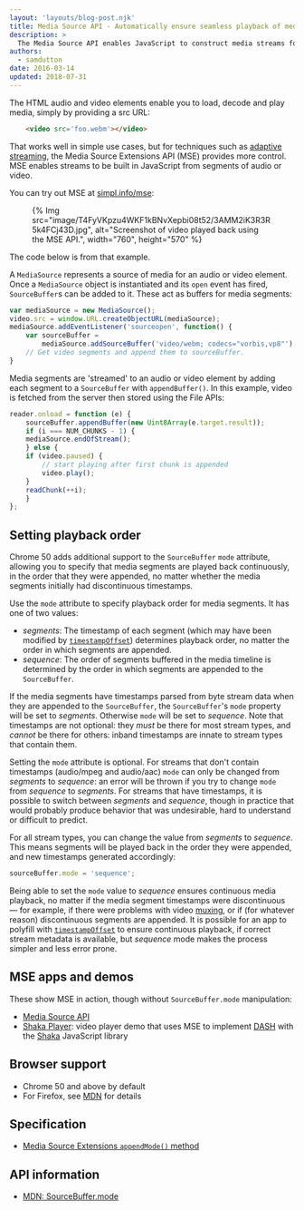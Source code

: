 ```yaml
---
layout: 'layouts/blog-post.njk'
title: Media Source API - Automatically ensure seamless playback of media segments in append order
description: >
  The Media Source API enables JavaScript to construct media streams for playback. From Chrome 50, it's possible to use SourceBuffer sequence mode to ensure media segments are automatically relocated in the timeline in the order they were appended, without gaps between them.
authors:
  - samdutton
date: 2016-03-14
updated: 2018-07-31
---
```


The HTML audio and video elements enable you to load, decode and play media, simply by providing a src URL:

```html
    <video src='foo.webm'></video>
```

That works well in simple use cases, but for techniques such as [adaptive streaming](https://www.youtube.com/watch?v=Fm3Bagcf9Oo), the Media Source Extensions API (MSE) provides more control. MSE enables streams to be built in JavaScript from segments of audio or video.

You can try out MSE at [simpl.info/mse](https://simpl.info/mse):


<figure>
{% Img src="image/T4FyVKpzu4WKF1kBNvXepbi08t52/3AMM2iK3R3R5k4FCj43D.jpg", alt="Screenshot of video played back using the MSE API.", width="760", height="570" %}
</figure>

The code below is from that example.

A `MediaSource` represents a source of media for an audio or video element. Once a `MediaSource` object is instantiated and its `open` event has fired, `SourceBuffer`s  can be added to it. These act as buffers for media segments:

```js
var mediaSource = new MediaSource();
video.src = window.URL.createObjectURL(mediaSource);
mediaSource.addEventListener('sourceopen', function() {
    var sourceBuffer =
        mediaSource.addSourceBuffer('video/webm; codecs="vorbis,vp8"');
    // Get video segments and append them to sourceBuffer.
}
```

Media segments are 'streamed' to an audio or video element by adding each segment to a `SourceBuffer` with `appendBuffer()`. In this example, video is fetched from the server then stored using the File APIs:


```js
reader.onload = function (e) {
    sourceBuffer.appendBuffer(new Uint8Array(e.target.result));
    if (i === NUM_CHUNKS - 1) {
    mediaSource.endOfStream();
    } else {
    if (video.paused) {
        // start playing after first chunk is appended
        video.play();
    }
    readChunk(++i);
    }
};
```   

## Setting playback order

Chrome 50 adds additional support to the `SourceBuffer` `mode` attribute, allowing you to specify that media segments are played back continuously, in the order that they were appended, no matter whether the media segments initially had discontinuous timestamps.

Use the `mode` attribute to specify playback order for media segments. It has one of two values:

* _segments_: The timestamp of each segment (which may have been modified by [`timestampOffset`](https://developer.mozilla.org/docs/Web/API/SourceBuffer/timestampOffset)) determines playback order, no matter the order in which segments are appended.
* _sequence_: The order of segments buffered in the media timeline is determined by the order in which segments are appended to the `SourceBuffer`.

If the media segments have timestamps parsed from byte stream data when they are appended to the `SourceBuffer`, the `SourceBuffer`'s `mode` property will be set to _segments_. Otherwise `mode` will be set to _sequence_.  Note that timestamps are not optional: they _must_ be there for most stream types, and _cannot_ be there for others: inband timestamps are innate to stream types that contain them.

Setting the `mode` attribute is optional. For streams that don't contain timestamps (audio/mpeg and audio/aac) `mode` can only be changed from _segments_ to _sequence_: an error will be thrown if you try to change `mode` from _sequence_ to _segments_. For streams that have timestamps, it is possible to switch between _segments_ and _sequence_, though in practice that would probably produce behavior that was undesirable, hard to understand or difficult to predict.

For all stream types, you can change the value from _segments_ to _sequence_. This means segments will be played back in the order they were appended, and new timestamps generated accordingly:

```js
sourceBuffer.mode = 'sequence';
```    

Being able to set the `mode` value to _sequence_ ensures continuous media playback, no matter if the media segment timestamps were discontinuous — for example, if there were problems with video [muxing](https://en.wikipedia.org/wiki/Multiplexing), or if (for whatever reason) discontinuous segments are appended. It is possible for an app to polyfill with [`timestampOffset`](https://developer.mozilla.org/docs/Web/API/SourceBuffer/timestampOffset) to ensure continuous playback, if correct stream metadata is available, but _sequence_ mode makes the process simpler and less error prone.

## MSE apps and demos

These show MSE in action, though without `SourceBuffer.mode` manipulation:

* [Media Source API](https://simpl.info/mse)
* [Shaka Player](https://shaka-player-demo.appspot.com): video player demo that uses MSE to implement [DASH](http://www.streamingmedia.com/Articles/Editorial/What-Is-.../What-is-MPEG-DASH-79041.aspx) with the [Shaka](https://g.co/shakainfo) JavaScript library

## Browser support

* Chrome 50 and above by default
* For Firefox, see [MDN](https://developer.mozilla.org/docs/Web/API/SourceBuffer#Browser_compatibility) for details

## Specification

* [Media Source Extensions `appendMode()` method](https://www.w3.org/TR/media-source/#idl-def-AppendMode)

## API information

* [MDN: SourceBuffer.mode](https://developer.mozilla.org/docs/Web/API/SourceBuffer/mode)


